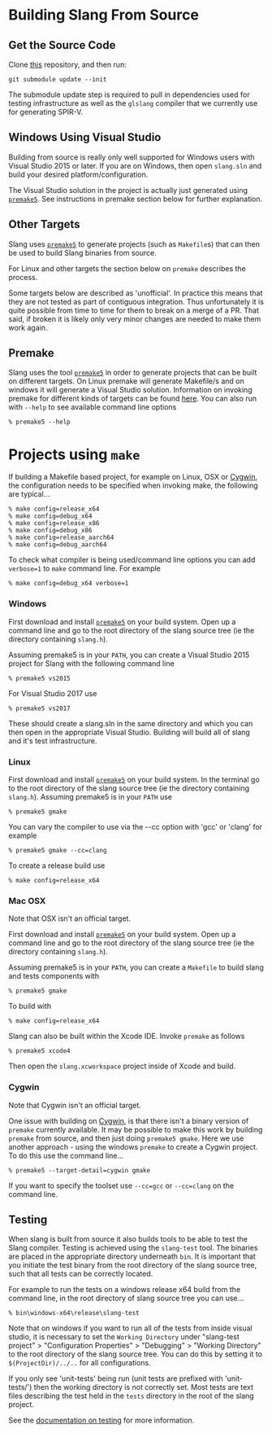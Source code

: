 # Building Slang From Source

## Get the Source Code 

Clone [this](https://github.com/shader-slang/slang) repository, and then run:

    git submodule update --init

The submodule update step is required to pull in dependencies used for testing infrastructure as well as the `glslang` compiler that we currently use for generating SPIR-V. 

## Windows Using Visual Studio

Building from source is really only well supported for Windows users with Visual Studio 2015 or later.
If you are on Windows, then open `slang.sln` and build your desired platform/configuration. 

The Visual Studio solution in the project is actually just generated using [`premake5`](https://premake.github.io/). See instructions in premake section below for further explanation.
 
## Other Targets

Slang uses [`premake5`](https://premake.github.io/) to generate projects (such as `Makefile`s) that can then be used to build Slang binaries from source. 

For Linux and other targets the section below on `premake` describes the process. 

Some targets below are described as 'unofficial'. In practice this means that they are not tested as part of contiguous integration. Thus unfortunately it is quite possible from time to time for them to break on a merge of a PR. That said, if broken it is likely only very minor changes are needed to make them work again. 

## Premake

Slang uses the tool [`premake5`](https://premake.github.io/) in order to generate projects that can be built on different targets. On Linux premake will generate Makefile/s and on windows it will generate a Visual Studio solution. Information on invoking premake for different kinds of targets can be found [here](https://github.com/premake/premake-core/wiki/Using-Premake). You can also run with `--help` to see available command line options

```
% premake5 --help
```

# Projects using `make`

If building a Makefile based project, for example on Linux, OSX or [Cygwin](https://cygwin.com/), the configuration needs to be specified when invoking make, the following are typical...

```
% make config=release_x64
% make config=debug_x64
% make config=release_x86
% make config=debug_x86
% make config=release_aarch64
% make config=debug_aarch64
```

To check what compiler is being used/command line options you can add `verbose=1` to `make` command line. For example

```
% make config=debug_x64 verbose=1
```

### Windows

First download and install [`premake5`](https://premake.github.io/) on your build system. Open up a command line and go to the root directory of the slang source tree (ie the directory containing `slang.h`).
 
Assuming premake5 is in your `PATH`, you can create a Visual Studio 2015 project for Slang with the following command line

```
% premake5 vs2015
```

For Visual Studio 2017 use

```
% premake5 vs2017
```

These should create a slang.sln in the same directory and which you can then open in the appropriate Visual Studio. Building will build all of slang and it's test infrastructure.

### Linux 

First download and install [`premake5`](https://premake.github.io/) on your build system. In the terminal go to the root directory of the slang source tree (ie the directory containing `slang.h`). Assuming premake5 is in your `PATH` use  

```
% premake5 gmake 
```
 
You can vary the compiler to use via the --cc option with 'gcc' or 'clang' for example

```
% premake5 gmake --cc=clang
```

To create a release build use

```
% make config=release_x64
```

### Mac OSX

Note that OSX isn't an official target. 

First download and install [`premake5`](https://premake.github.io/) on your build system. Open up a command line and go to the root directory of the slang source tree (ie the directory containing `slang.h`).
 
Assuming premake5 is in your `PATH`, you can create a `Makefile` to build slang and tests components with

```
% premake5 gmake 
```

To build with

```
% make config=release_x64
```

Slang can also be built within the Xcode IDE. Invoke `premake` as follows

```
% premake5 xcode4
```

Then open the `slang.xcworkspace` project inside of Xcode and build. 

### Cygwin

Note that Cygwin isn't an official target. 

One issue with building on [Cygwin](https://cygwin.com/), is that there isn't a binary version of `premake` currently available. It may be possible to make this work by building `premake` from source, and then just doing `premake5 gmake`. Here we use another approach - using the windows `premake` to create a Cygwin project. To do this use the command line...

```
% premake5 --target-detail=cygwin gmake
```

If you want to specify the toolset use `--cc=gcc` or `--cc=clang` on the command line. 

## Testing

When slang is built from source it also builds tools to be able to test the Slang compiler. Testing is achieved using the `slang-test` tool. The binaries are placed in the appropriate directory underneath `bin`. It is important that you initiate the test binary from the root directory of the slang source tree, such that all tests can be correctly located.

For example to run the tests on a windows release x64 build from the command line, in the root directory of slang source tree you can use...

```
% bin\windows-x64\release\slang-test
```

Note that on windows if you want to run all of the tests from inside visual studio, it is necessary to set the `Working Directory` under "slang-test project" > "Configuration Properties" > "Debugging" > "Working Directory" to the root directory of the slang source tree. You can do this by setting it to `$(ProjectDir)/../..` for all configurations.

If you only see 'unit-tests' being run (unit tests are prefixed with 'unit-tests/') then the working directory is not correctly set. Most tests are text files describing the test held in the `tests` directory in the root of the slang project. 

See the [documentation on testing](../tools/slang-test/README.md) for more information.
 
